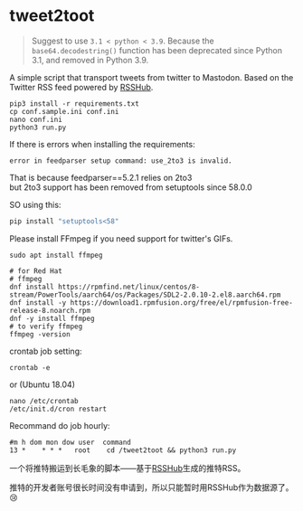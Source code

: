 # tweet2toot

> Suggest to use `3.1 < python < 3.9`. Because the `base64.decodestring()` function has been deprecated since Python 3.1, and removed in Python 3.9. 

A simple script that transport tweets from twitter to Mastodon. Based on the Twitter RSS feed powered by [RSSHub](https://rsshub.app).

```
pip3 install -r requirements.txt
cp conf.sample.ini conf.ini
nano conf.ini
python3 run.py
```
If there is errors when installing the requirements:
```log
error in feedparser setup command: use_2to3 is invalid.
```
That is because feedparser==5.2.1 relies on 2to3  
but 2to3 support has been removed from setuptools since 58.0.0

SO using this:
```python
pip install "setuptools<58"
```

Please install FFmpeg if you need support for twitter's GIFs.

```
sudo apt install ffmpeg

# for Red Hat
# ffmpeg
dnf install https://rpmfind.net/linux/centos/8-stream/PowerTools/aarch64/os/Packages/SDL2-2.0.10-2.el8.aarch64.rpm
dnf install -y https://download1.rpmfusion.org/free/el/rpmfusion-free-release-8.noarch.rpm
dnf -y install ffmpeg
# to verify ffmpeg
ffmpeg -version
```

crontab job setting:
```
crontab -e
```
or (Ubuntu 18.04)
```
nano /etc/crontab
/etc/init.d/cron restart
```

Recommand do job hourly:
```
#m h dom mon dow user  command
13 *    * * *   root    cd /tweet2toot && python3 run.py
```

一个将推特搬运到长毛象的脚本——基于[RSSHub](https://rsshub.app)生成的推特RSS。

推特的开发者账号很长时间没有申请到，所以只能暂时用RSSHub作为数据源了。😢
